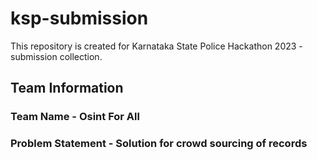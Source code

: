 # ksp-submission
This repository is created for Karnataka State Police Hackathon 2023 - submission collection. 
## Team Information
### Team Name - Osint For All
### Problem Statement - Solution for crowd sourcing of records
